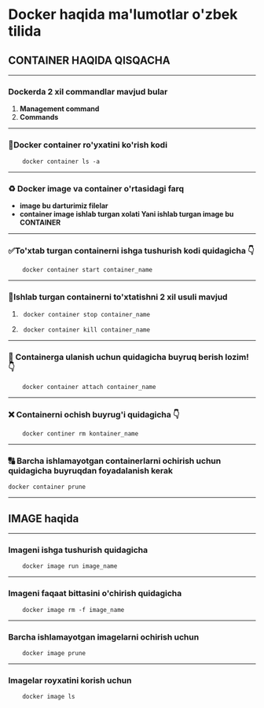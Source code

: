 # Docker haqida ma'lumotlar o'zbek tilida

## CONTAINER HAQIDA QISQACHA

___

### Dockerda 2 xil commandlar mavjud bular

1. __Management command__
2. __Commands__

 ___

### 🔶Docker container ro'yxatini ko'rish kodi

        docker container ls -a

___

### ♻ Docker image va container o'rtasidagi farq

* __image bu darturimiz filelar__
* __container image ishlab turgan xolati Yani ishlab turgan image bu CONTAINER__

___

### ✅To'xtab turgan containerni ishga tushurish kodi quidagicha 👇

        docker container start container_name

___

### 🛑Ishlab turgan containerni to'xtatishni 2 xil usuli mavjud

1.      docker container stop container_name
2.      docker container kill container_name 

___

### 🔰 Containerga ulanish uchun quidagicha buyruq berish lozim! 👇

        docker container attach container_name

___ 

### ❌ Containerni ochish buyrug'i quidagicha 👇

        docker continer rm kontainer_name

___

### 🔠 Barcha ishlamayotgan containerlarni ochirish uchun quidagicha buyruqdan foyadalanish kerak

    docker container prune

___

## IMAGE haqida

___

### Imageni ishga tushurish quidagicha

        docker image run image_name

___

### Imageni faqaat bittasini o'chirish quidagicha

        docker image rm -f image_name

___

### Barcha ishlamayotgan imagelarni ochirish uchun

        docker image prune

___

### Imagelar royxatini korish uchun

        docker image ls
